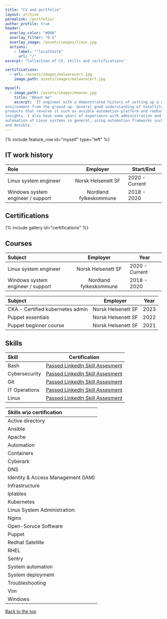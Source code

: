 ```yaml
---
title: "CV and portfolio"
layout: archive
permalink: /portfolio/
author_profile: true
header:
  overlay_color: "#000"
  overlay_filter: "0.5"
  overlay_image: /assets/images/linux.jpg
  actions:
    - label: "^localhost$"
      url: "/"
excerpt: "Collection of CV, skills and certifications"

certifications:
  - url: /assets/images/malwarecert.jpg
    image_path: assets/images/malwarecert.jpg

myself:
  - image_path: /assets/images/meanon.jpg
    title: "About me"
    excerpt: 'IT engineer with a demonstrated history of setting up a working RedHat Satellite
environment from the ground up. General good understanding of Satellite and the
products that revolve it such as ansible automation platform and redhat
insights. I also have some years of experience with administration and
automation of Linux systems in general, using automation framworks such as Puppet
and Ansible.'
---
```


{% include feature_row id="myself" type="left" %}

## IT work history

|                Role                |        Employer        |    Start/End    |
| :--------------------------------- | :--------------------: | ----------------|
| Linux system engineer              |   Norsk Helsenett SF   | 2020 - Current  |
| Windows system engineer / support  | Nordland fylkeskommune | 2018 - 2020     |

## Certifications

{% include gallery id="certifications" %}

## Courses

| Subject                            |        Employer        |    Year         |
| :--------------------------------- | :--------------------: | ----------------|
| Linux system engineer              |   Norsk Helsenett SF   | 2020 - Current  |
| Windows system engineer / support  | Nordland fylkeskommune | 2018 - 2020     |


| Subject                           | Employer               |      Year      |
| :-------------------------------- | :--------------------: | -------------- |
| CKA - Certified kubernetes admin  |   Norsk Helsenett SF   |      2023      |
| Puppet essentials                 |   Norsk Helsenett SF   |      2022      |
| Puppet beginner course            |   Norsk Helsenett SF   |      2021      |



## Skills

| Skill         |                       Certification                       |
| :------------ | :-------------------------------------------------------: |
| Bash          | [Passed LinkedIn Skill Assesment](https://bit.ly/3yLLHGt) |
| Cybersecurity | [Passed LinkedIn Skill Assesment](https://bit.ly/3EMooAf) |
| Git           | [Passed LinkedIn Skill Assesment](https://bit.ly/3CZ2A2W) |
| IT Operations | [Passed LinkedIn Skill Assesment](https://bit.ly/3EHKtQx) |
| Linux         | [Passed LinkedIn Skill Assesment](https://bit.ly/3CF8Co0) |

| Skills w\o certification           |
| :--------------------------------- |
| Active directory                   |
| Ansible                            |
| Apache                             |
| Automation                         |
| Containers                         |
| Cyberark                           |
| DNS                                |
| Identity & Access Management (IAM) |
| Infrastructure                     |
| Iptables                           |
| Kubernetes                         |
| Linux System Administration:       |
| Nginx                              |
| Open-Soruce Software               |
| Puppet                             |
| Redhat Satellite                   |
| RHEL                               |
| Sentry                             |
| System automation                  |
| System deployment                  |
| Troubleshooting                    |
| Vim                                |
| Windows                            |

<a href="#" class="btn btn--primary">Back to the top</a>
